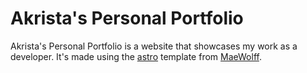 # Akrista's Personal Portfolio

Akrista's Personal Portfolio is a website that showcases my work as a developer. It's made using the [astro](astro.build/) template from [MaeWolff](https://github.com/MaeWolff/astro-portfolio-template).